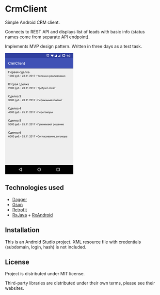 # CrmClient

Simple Android CRM client.

Connects to REST API and displays list of leads with basic info (status names come from separate API endpoint).

Implements MVP design pattern. Written in three days as a test task.

![Screenshot](app/src/main/screenshot.png)

## Technologies used

- [Dagger](https://google.github.io/dagger/)
- [Gson](https://github.com/google/gson)
- [Retrofit](http://square.github.io/retrofit/)
- [RxJava](https://github.com/ReactiveX/RxJava) + [RxAndroid](https://github.com/ReactiveX/RxAndroid)

## Installation

This is an Android Studio project. XML resource file with credentials (subdomain, login, hash) is not included.

## License

Project is distributed under MIT license.

Third-party libraries are distributed under their own terms, please see their websites.
